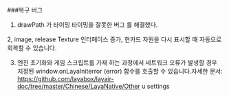 ###복구 버그

1. drawPath 가 타이밍 타이밍을 잘못한 버그 를 해결했다.

2, image, release Texture 인터페이스 증가, 현카드 자원을 다시 표시할 때 자동으로 회복할 수 있습니다.

3. 엔진 초기화와 게임 스크립트를 가재 하는 과정에서 네트워크 오류가 발생할 경우 지정된 window.onLayaIniterror (error) 함수를 호출할 수 있습니다.자세한 문서: https://github.com/layabox/layair-doc/tree/master/Chinese/LayaNative/Other u settings
